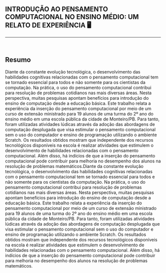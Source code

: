 ​          

##  INTRODUÇÃO AO PENSAMENTO COMPUTACIONAL NO ENSINO MÉDIO: UM RELATO DE EXPERIÊNCIA  :desktop_computer:               

------

​                              

## Resumo

Diante da constante evolução  tecnológica, o desenvolvimento das habilidades cognitivas relacionadas  com o pensamento computacional tem se tornado essencial para todos e não somente para os cientistas da computação. Na prática, o uso do  pensamento computacional contribui para resolução de problemas  cotidianos nas mais diversas áreas. Nesta perspectiva, muitas pesquisas  apontam benefícios para introdução do ensino de computação desde a  educação básica. Este trabalho relata a experiência da inserção do  pensamento computacional por meio de um curso de extensão ministrado  para 19 alunos de uma turma do 2º ano do ensino médio em uma escola  pública da cidade de Monteiro/PB. Para tanto, foram utilizadas  atividades lúdicas através da adoção das abordagens de computação  desplugada que visa estimular o pensamento computacional sem o uso do  computador e ensino de programação utilizando o ambiente Scratch. Os  resultados obtidos mostram que independente dos recursos tecnológicos  disponíveis na escola é realizar atividades que estimulem o  desenvolvimento de habilidades relacionadas com o pensamento  computacional. Além disso, há indícios de que a inserção do pensamento  computacional pode contribuir para melhoria no desempenho dos alunos na  resolução de problemas matemáticos.Diante da constante evolução  tecnológica, o desenvolvimento das habilidades cognitivas relacionadas  com o pensamento computacional tem se tornado essencial para todos e não somente para os cientistas da computação. Na prática, o uso do  pensamento computacional contribui para resolução de problemas  cotidianos nas mais diversas áreas. Nesta perspectiva, muitas pesquisas  apontam benefícios para introdução do ensino de computação desde a  educação básica. Este trabalho relata a experiência da inserção do  pensamento computacional por meio de um curso de extensão ministrado  para 19 alunos de uma turma do 2º ano do ensino médio em uma escola  pública da cidade de Monteiro/PB. Para tanto, foram utilizadas  atividades lúdicas através da adoção das abordagens de computação  desplugada que visa estimular o pensamento computacional sem o uso do  computador e ensino de programação utilizando o ambiente Scratch. Os  resultados obtidos mostram que independente dos recursos tecnológicos  disponíveis na escola é realizar atividades que estimulem o  desenvolvimento de habilidades relacionadas com o pensamento  computacional. Além disso, há indícios de que a inserção do pensamento  computacional pode contribuir para melhoria no desempenho dos alunos na  resolução de problemas matemáticos.